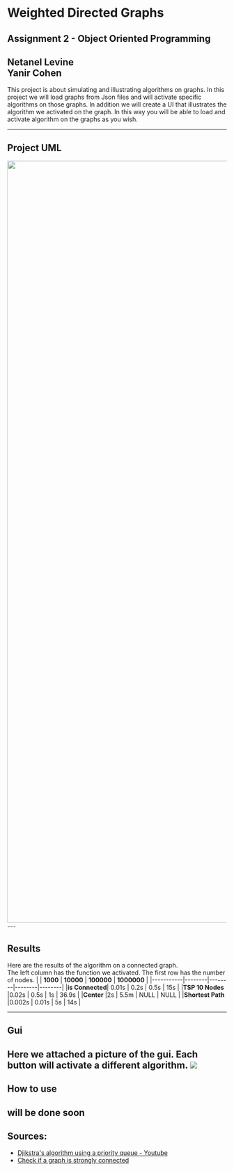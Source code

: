 # Weighted Directed Graphs
## Assignment 2 - Object Oriented Programming 
**Netanel Levine**   
**Yanir Cohen**    
--- 
This project is about simulating and illustrating algorithms on graphs. In this project we will load graphs from Json files and will activate specific algorithms on those graphs. In addition we will create a UI that illustrates the algorithm we activated on the graph.
In this way you will be able to load and activate algorithm on the graphs as you wish.
 
---
## Project UML

<img src="https://github.com/netanellevine/Weighted_Graph_Algorithms/blob/main/uml/graph%20diagram.png" style="width:1000px;height:1750px;">---

## Results
Here are the results of the algorithm on a connected graph.  
The left column has the function we activated. The first row has the number of nodes.
|        | **1000** | **10000** | **100000** | **1000000** |
|-----------|--------|--------|--------|--------|
|**is Connected**|	0.01s	 | 0.2s  |	 0.5s  | 15s  | 
|**TSP 10 Nodes** |0.02s	 | 0.5s   |	1s  | 36.9s  | 
|**Center** |2s	 | 5.5m   |	NULL   | NULL  | 
|**Shortest Path** |0.002s | 0.01s   |	5s   | 14s  | 

---
## Gui 
Here we attached a picture of the gui.
Each button will activate a different algorithm.
    <img src="https://github.com/netanellevine/Weighted_Graph_Algorithms/blob/main/gui/graph.PNG">
---
## How to use
will be done soon
---
## Sources:

  - <a href="https://www.youtube.com/watch?v=CerlT7tTZfY&t">Djikstra's algorithm using a priority queue - Youtube</a>
  - <a href="https://www.geeksforgeeks.org/connectivity-in-a-directed-graph/">Check if a graph is strongly connected</a>
